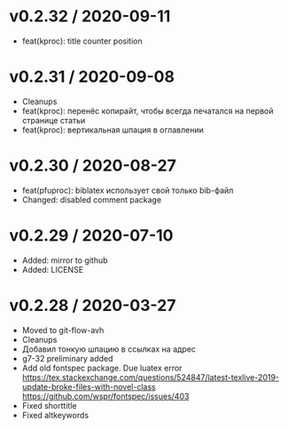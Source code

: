 
v0.2.32 / 2020-09-11
==================

  * feat(kproc): title counter position

v0.2.31 / 2020-09-08
==================

  * Cleanups
  * feat(kproc): перенёс копирайт, чтобы всегда печатался на первой странице статьи
  * feat(kproc): вертикальная шпация в оглавлении

v0.2.30 / 2020-08-27
==================

  * feat(pfuproc): biblatex использует свой только bib-файл
  * Changed: disabled comment package

v0.2.29 / 2020-07-10
==================

  * Added: mirror to github
  * Added: LICENSE

v0.2.28 / 2020-03-27
==================

  * Moved to git-flow-avh
  * Cleanups
  * Добавил тонкую шпацию в ссылках на адрес
  * g7-32 preliminary added
  * Add old fontspec package. Due luatex error https://tex.stackexchange.com/questions/524847/latest-texlive-2019-update-broke-files-with-novel-class https://github.com/wspr/fontspec/issues/403
  * Fixed shorttitle
  * Fixed altkeywords
